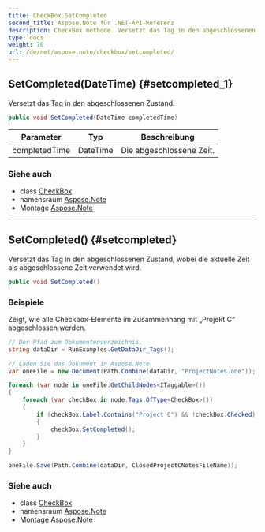 ```yaml
---
title: CheckBox.SetCompleted
second_title: Aspose.Note für .NET-API-Referenz
description: CheckBox methode. Versetzt das Tag in den abgeschlossenen Zustand.
type: docs
weight: 70
url: /de/net/aspose.note/checkbox/setcompleted/
---
```

## SetCompleted(DateTime) {#setcompleted_1}

Versetzt das Tag in den abgeschlossenen Zustand.

```csharp
public void SetCompleted(DateTime completedTime)
```

| Parameter | Typ | Beschreibung |
| --- | --- | --- |
| completedTime | DateTime | Die abgeschlossene Zeit. |

### Siehe auch

* class [CheckBox](../)
* namensraum [Aspose.Note](../../checkbox/)
* Montage [Aspose.Note](../../../)

---

## SetCompleted() {#setcompleted}

Versetzt das Tag in den abgeschlossenen Zustand, wobei die aktuelle Zeit als abgeschlossene Zeit verwendet wird.

```csharp
public void SetCompleted()
```

### Beispiele

Zeigt, wie alle Checkbox-Elemente im Zusammenhang mit „Projekt C“ abgeschlossen werden.

```csharp
// Der Pfad zum Dokumentenverzeichnis.
string dataDir = RunExamples.GetDataDir_Tags();

// Laden Sie das Dokument in Aspose.Note.
var oneFile = new Document(Path.Combine(dataDir, "ProjectNotes.one"));

foreach (var node in oneFile.GetChildNodes<ITaggable>())
{
    foreach (var checkBox in node.Tags.OfType<CheckBox>())
    {
        if (checkBox.Label.Contains("Project C") && !checkBox.Checked)
        {
            checkBox.SetCompleted();
        }
    }
}

oneFile.Save(Path.Combine(dataDir, ClosedProjectCNotesFileName));
```

### Siehe auch

* class [CheckBox](../)
* namensraum [Aspose.Note](../../checkbox/)
* Montage [Aspose.Note](../../../)


